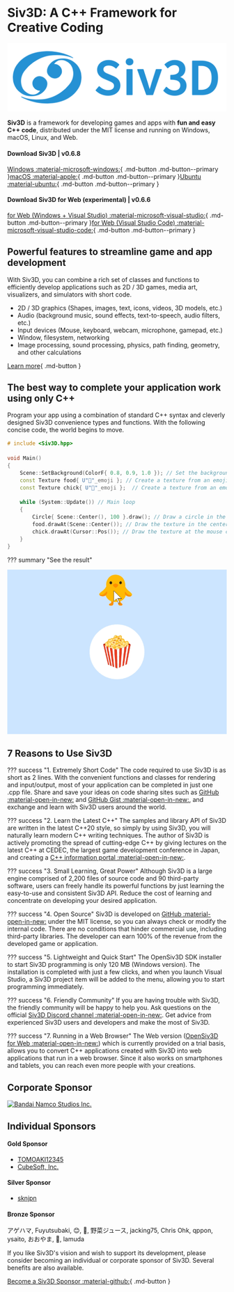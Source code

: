 # Siv3D: A C++ Framework for Creative Coding
<div class="noshadow-76"><img src="https://raw.githubusercontent.com/Siv3D/siv3d.site.resource/main/v6/logo/logo.png"></div>

**Siv3D** is a framework for developing games and apps with **fun and easy C++ code**, distributed under the MIT license and running on Windows, macOS, Linux, and Web.

#### Download Siv3D | v0.6.8

[Windows :material-microsoft-windows:](download/windows){ .md-button .md-button--primary }[macOS :material-apple:](download/macos){ .md-button .md-button--primary }[Ubuntu :material-ubuntu:](download/ubuntu){ .md-button .md-button--primary }

#### Download Siv3D for Web (experimental) | v0.6.6

[for Web (Windows + Visual Studio) :material-microsoft-visual-studio:](download/web-vs){ .md-button .md-button--primary }[for Web (Visual Studio Code) :material-microsoft-visual-studio-code:](download/web-vscode){ .md-button .md-button--primary }

## Powerful features to streamline game and app development
With Siv3D, you can combine a rich set of classes and functions to efficiently develop applications such as 2D / 3D games, media art, visualizers, and simulators with short code.

- 2D / 3D graphics (Shapes, images, text, icons, videos, 3D models, etc.)
- Audio (background music, sound effects, text-to-speech, audio filters, etc.)
- Input devices (Mouse, keyboard, webcam, microphone, gamepad, etc.)
- Window, filesystem, networking
- Image processing, sound processing, physics, path finding, geometry, and other calculations

[Learn more](./features/){ .md-button }


## The best way to complete your application work using only C++
Program your app using a combination of standard C++ syntax and cleverly designed Siv3D convenience types and functions. With the following concise code, the world begins to move.

```cpp
# include <Siv3D.hpp>

void Main()
{
	Scene::SetBackground(ColorF{ 0.8, 0.9, 1.0 }); // Set the background color
	const Texture food{ U"🍿"_emoji }; // Create a texture from an emoji
	const Texture chick{ U"🐥"_emoji };	// Create a texture from an emoji

	while (System::Update()) // Main loop
	{
		Circle{ Scene::Center(), 100 }.draw(); // Draw a circle in the center of the scene
		food.drawAt(Scene::Center()); // Draw the texture in the center of the scene
		chick.drawAt(Cursor::Pos()); // Draw the texture at the mouse cursor position
	}
}
```

??? summary "See the result"
	<div class="full"><img src="https://raw.githubusercontent.com/Siv3D/siv3d.site.resource/main/v6/demo/chick.gif"></div>


## 7 Reasons to Use Siv3D

??? success "1. Extremely Short Code"
	The code required to use Siv3D is as short as 2 lines. With the convenient functions and classes for rendering and input/output, most of your application can be completed in just one .cpp file. Share and save your ideas on code sharing sites such as [GitHub :material-open-in-new:](https://github.com/) and [GitHub Gist :material-open-in-new:](https://gist.github.com/), and exchange and learn with Siv3D users around the world.

??? success "2. Learn the Latest C++"
	The samples and library API of Siv3D are written in the latest C++20 style, so simply by using Siv3D, you will naturally learn modern C++ writing techniques. The author of Siv3D is actively promoting the spread of cutting-edge C++ by giving lectures on the latest C++ at CEDEC, the largest game development conference in Japan, and creating a [C++ information portal :material-open-in-new:](https://cppmap.github.io/).

??? success "3. Small Learning, Great Power"
	Although Siv3D is a large engine comprised of 2,200 files of source code and 90 third-party software, users can freely handle its powerful functions by just learning the easy-to-use and consistent Siv3D API. Reduce the cost of learning and concentrate on developing your desired application.

??? success "4. Open Source"
	Siv3D is developed on [GitHub :material-open-in-new:](https://github.com/Siv3D/OpenSiv3D) under the MIT license, so you can always check or modify the internal code. There are no conditions that hinder commercial use, including third-party libraries. The developer can earn 100% of the revenue from the developed game or application.

??? success "5. Lightweight and Quick Start"
	The OpenSiv3D SDK installer to start Siv3D programming is only 120 MB (Windows version). The installation is completed with just a few clicks, and when you launch Visual Studio, a Siv3D project item will be added to the menu, allowing you to start programming immediately.

??? success "6. Friendly Community"
	If you are having trouble with Siv3D, the friendly community will be happy to help you. Ask questions on the official [Siv3D Discord channel :material-open-in-new:](https://discord.gg/mzevvsY). Get advice from experienced Siv3D users and developers and make the most of Siv3D.

??? success "7. Running in a Web Browser"
	The Web version ([OpenSiv3D for Web :material-open-in-new:](https://siv3d.kamenokosoft.com/index)) which is currently provided on a trial basis, allows you to convert C++ applications created with Siv3D into web applications that run in a web browser. Since it also works on smartphones and tablets, you can reach even more people with your creations.

## Corporate Sponsor
<div class="sponsor"><a href="https://www.bandainamcostudios.com/" target="_blank"><img src="https://siv3d.jp/sponsors/バンダイナムコスタジオ.png" alt="Bandai Namco Studios Inc."></a></div>

## Individual Sponsors

#### Gold Sponsor 
- [TOMOAKI12345](https://github.com/TOMOAKI12345)
- [CubeSoft, Inc.](https://www.cube-soft.jp/)

#### Silver Sponsor
- [sknjpn](https://twitter.com/sknjpn)

#### Bronze Sponsor
アゲハマ, Fuyutsubaki, 😊, 🐝, 野菜ジュース, jacking75, Chris Ohk, qppon, ysaito, おおやま, 🍵, lamuda

If you like Siv3D's vision and wish to support its development, please consider becoming an individual or corporate sponsor of Siv3D. Several benefits are also available.

[Become a Siv3D Sponsor :material-github:](https://github.com/sponsors/Reputeless){ .md-button }
